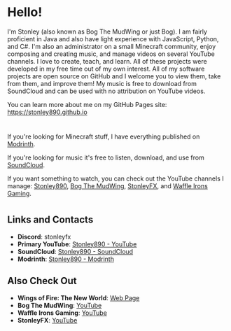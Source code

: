 # Hello!
I'm Stonley (also known as Bog The MudWing or just Bog). I am fairly proficient in Java and also have light experience with JavaScript, Python, and C#. I'm also an administrator on a small Minecraft community, enjoy composing and creating music, and manage videos on several YouTube channels. I love to create, teach, and learn. All of these projects were developed in my free time out of my own interest. All of my software projects are open source on GitHub and I welcome you to view them, take from them, and improve them! My music is free to download from SoundCloud and can be used with no attribution on YouTube videos.

You can learn more about me on my GitHub Pages site: https://stonley890.github.io
#
If you're looking for Minecraft stuff, I have everything published on [Modrinth](https://modrinth.com/user/Stonley890).

If you're looking for music it's free to listen, download, and use from [SoundCloud](https://soundcloud.com/stonley890).

If you want something to watch, you can check out the YouTube channels I manage: [Stonley890](https://youtube.com/@Stonley890), [Bog The MudWing](https://youtube.com/@bogthemudwing), [StonleyFX](https://youtube.com/@StonleyFX), and [Waffle Irons Gaming](https://youtube.com/@waffleirons).
#
## Links and Contacts
- **Discord**: stonleyfx
- **Primary YouTube**: [Stonley890 - YouTube](https://youtube.com/@Stonley890)
- **SoundCloud**: [Stonley890 - SoundCloud](https://soundcloud.com/stonley890)
- **Modrinth**: [Stonley890 - Modrinth](https://modrinth.com/user/Stonley890)

## Also Check Out
- **Wings of Fire: The New World**: [Web Page](https://www.woftnw.org)
- **Bog The MudWing**: [YouTube](https://youtube.com/@BogTheMudwing)
- **Waffle Irons Gaming**: [YouTube](https://youtube.com/@WaffleIrons)
- **StonleyFX**: [YouTube](https://youtube.com/@StonleyFX)

<!---
Stonley890/Stonley890 is a ✨ special ✨ repository because its `README.md` (this file) appears on your GitHub profile.
You can click the Preview link to take a look at your changes.
--->
